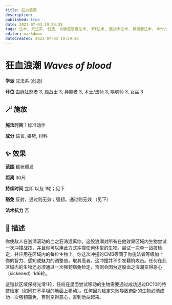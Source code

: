 ```yaml
---
title: 狂血浪潮
description: 
published: true
date: 2023-07-03 19:59:28
tags: 法术, 咒法系, 创造, 血脉狂怒者法术, 3环法术, 魔战士法术, 异能者法术, 术士/法师法术, 唤魂师法术, 女巫法术
editor: markdown
dateCreated: 2023-07-03 19:59:28
---
```


# **狂血浪潮** *Waves of blood*

**学派** 咒法系 (创造) 

**环位** 血脉狂怒者 3, 魔战士 3, 异能者 3, 术士/法师 3, 唤魂师 3, 女巫 3

## 🪄 施放

**施法时间** 1 标准动作

**成分** 语言, 姿势, 材料

## ✨ 效果  

**范围** 锥状爆发

**距离** 30尺  

**持续时间** 立即 以及 1轮；见下 

**豁免** 反射，通过则无效；强韧，通过则无效 （见下）

**法术抗力** 否

## 📖 描述

你使敌人在汹涌滚动的血之狂涛远离你。这股浪潮对所有在他效果区域内生物尝试一次冲撞战技，并且你可以用此方式冲撞任何体型的生物。尝试一次单一战技检定，并应用在区域内的每位生物上。你这次冲撞的CMB等同于你施法者等级加上你的智力、感知或魅力的调整值，取其高者。这冲撞并不引发藉机攻击。任何在此区域内的生物还必须通过一次强韧豁免检定，否则会因为这股血之浪潮变得恶心（sickened）1d6轮。

这锥状区域保持光滑1轮，任何在里面尝试移动的生物需要通过成功通过DC10的特技检定（如同在不平坦的地面上移动）。任何因为检定失败导致俯卧的生物必须成功一次强韧豁免，否则变得恶心，直到他站起来。
    